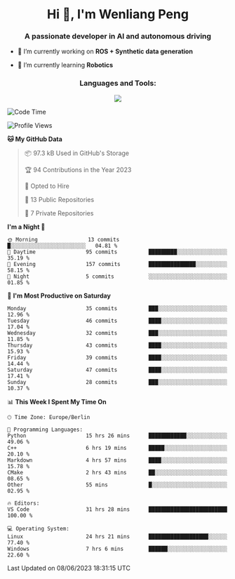 <h1 align="center">Hi 👋, I'm Wenliang Peng</h1>
<h3 align="center">A passionate developer in AI and autonomous driving</h3>

- 🔭 I’m currently working on **ROS + Synthetic data generation**

- 🌱 I’m currently learning **Robotics**

<!-- <h3 align="left">Connect with me:</h3> -->
<!-- <p align="left">
</p> -->

<h3 align="center">Languages and Tools:</h3>
<p align="center">
  <a href="https://skillicons.dev">
    <img src="https://skillicons.dev/icons?i=cpp,ros,docker,azure,git,linux,py,pytorch,cmake,md&perline=5" />
  </a>
</p>


<!-- <p><img align="center" src="https://github-readme-stats.vercel.app/api/top-langs?username=bpwl0121&show_icons=true&locale=en&layout=compact" alt="bpwl0121" /></p> -->

<!-- <p><img align="center" src="https://github-readme-streak-stats.herokuapp.com/?user=bpwl0121&" alt="bpwl0121" /></p> -->

<!--START_SECTION:waka-->
![Code Time](http://img.shields.io/badge/Code%20Time-39%20hrs%2011%20mins-blue)

![Profile Views](http://img.shields.io/badge/Profile%20Views-454-blue)

**🐱 My GitHub Data** 

> 📦 97.3 kB Used in GitHub's Storage 
 > 
> 🏆 94 Contributions in the Year 2023
 > 
> 💼 Opted to Hire
 > 
> 📜 13 Public Repositories 
 > 
> 🔑 7 Private Repositories 
 > 
**I'm a Night 🦉** 

```text
🌞 Morning                13 commits          █░░░░░░░░░░░░░░░░░░░░░░░░   04.81 % 
🌆 Daytime                95 commits          █████████░░░░░░░░░░░░░░░░   35.19 % 
🌃 Evening                157 commits         ███████████████░░░░░░░░░░   58.15 % 
🌙 Night                  5 commits           ░░░░░░░░░░░░░░░░░░░░░░░░░   01.85 % 
```
📅 **I'm Most Productive on Saturday** 

```text
Monday                   35 commits          ███░░░░░░░░░░░░░░░░░░░░░░   12.96 % 
Tuesday                  46 commits          ████░░░░░░░░░░░░░░░░░░░░░   17.04 % 
Wednesday                32 commits          ███░░░░░░░░░░░░░░░░░░░░░░   11.85 % 
Thursday                 43 commits          ████░░░░░░░░░░░░░░░░░░░░░   15.93 % 
Friday                   39 commits          ████░░░░░░░░░░░░░░░░░░░░░   14.44 % 
Saturday                 47 commits          ████░░░░░░░░░░░░░░░░░░░░░   17.41 % 
Sunday                   28 commits          ███░░░░░░░░░░░░░░░░░░░░░░   10.37 % 
```


📊 **This Week I Spent My Time On** 

```text
🕑︎ Time Zone: Europe/Berlin

💬 Programming Languages: 
Python                   15 hrs 26 mins      ████████████░░░░░░░░░░░░░   49.06 % 
C++                      6 hrs 19 mins       █████░░░░░░░░░░░░░░░░░░░░   20.10 % 
Markdown                 4 hrs 57 mins       ████░░░░░░░░░░░░░░░░░░░░░   15.78 % 
CMake                    2 hrs 43 mins       ██░░░░░░░░░░░░░░░░░░░░░░░   08.65 % 
Other                    55 mins             █░░░░░░░░░░░░░░░░░░░░░░░░   02.95 % 

🔥 Editors: 
VS Code                  31 hrs 28 mins      █████████████████████████   100.00 % 

💻 Operating System: 
Linux                    24 hrs 21 mins      ███████████████████░░░░░░   77.40 % 
Windows                  7 hrs 6 mins        ██████░░░░░░░░░░░░░░░░░░░   22.60 % 
```


 Last Updated on 08/06/2023 18:31:15 UTC
<!--END_SECTION:waka-->
